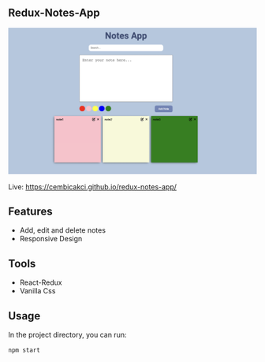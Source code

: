 ## Redux-Notes-App

![AppSS](https://github.com/cembicakci/redux-notes-app/blob/master/public/ss.png?raw=true)

Live: https://cembicakci.github.io/redux-notes-app/


## Features
* Add, edit and delete notes
* Responsive Design

## Tools
* React-Redux
* Vanilla Css


## Usage

In the project directory, you can run:
```
npm start
```

